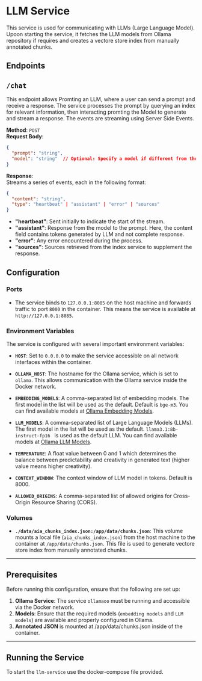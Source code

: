# LLM Service

This service is used for communicating with LLMs (Large Language Model).
Upoon starting the service, it fetches the LLM models from Ollama repository if requires and creates a vectore store index from manually annotated chunks.

## Endpoints

## `/chat`

This endpoint allows Promting an LLM, where a user can send a prompt and receive a response. The service processes the prompt by querying an index for relevant information, then interacting promting the Model to generate and stream a response. The events are streaming using Server Side Events.

**Method**: `POST`  
**Request Body**:  
```json
{
  "prompt": "string",
  "model": "string"  // Optional: Specify a model if different from the default
}
```

**Response**:  
Streams a series of events, each in the following format:
```json
{
  "content": "string",  
  "type": "heartbeat" | "assistant" | "error" | "sources"
}
```

- **"heartbeat"**: Sent initially to indicate the start of the stream.
- **"assistant"**: Response from the model to the prompt. Here, the content field contains tokens generated by LLM and not complete response.
- **"error"**: Any error encountered during the process.
- **"sources"**: Sources retrieved from the index service to supplement the response.

## Configuration

### Ports

- The service binds to `127.0.0.1:8085` on the host machine and forwards traffic to port `8000` in the container. This means the service is available at `http://127.0.0.1:8085`.

### Environment Variables

The service is configured with several important environment variables:

- **`HOST`**: Set to `0.0.0.0` to make the service accessible on all network interfaces within the container.
  
- **`OLLAMA_HOST`**: The hostname for the Ollama service, which is set to `ollama`. This allows communication with the Ollama service inside the Docker network.

- **`EMBEDDING_MODELS`**: A comma-separated list of embedding models. The first model in the list will be used as the default. Default is `bge-m3`. You can find available models at [Ollama Embedding Models](https://ollama.com/search?c=embedding).

- **`LLM_MODELS`**: A comma-separated list of Large Language Models (LLMs). The first model in the list will be used as the default. `llama3.1:8b-instruct-fp16 ` is used as the default LLM. You can find available models at [Ollama LLM Models](https://ollama.com/search).

- **`TEMPERATURE`**: A float value between 0 and 1 which determines the balance between predictability and creativity in generated text (higher value means higher creativity). 

- **`CONTEXT_WINDOW`**: The context window of LLM model in tokens. Default is 8000.

- **`ALLOWED_ORIGINS`**: A comma-separated list of allowed origins for Cross-Origin Resource Sharing (CORS).

### Volumes

- **`./data/aia_chunks_index.json:/app/data/chunks.json`**: This volume mounts a local file (`aia_chunks_index.json`) from the host machine to the container at `/app/data/chunks.json`. This file is used to generate vectore store index from manually annotated chunks.

---

## Prerequisites

Before running this configuration, ensure that the following are set up:

1. **Ollama Service**: The service `ollamaoo` must be running and accessible via the Docker network.
2. **Models**: Ensure that the required models (`embedding models` and `LLM models`) are available and properly configured in Ollama.
3. **Annotated JSON**  is mounted at /app/data/chunks.json inside of the container.
---

## Running the Service

To start the `llm-service` use the docker-compose file provided.
